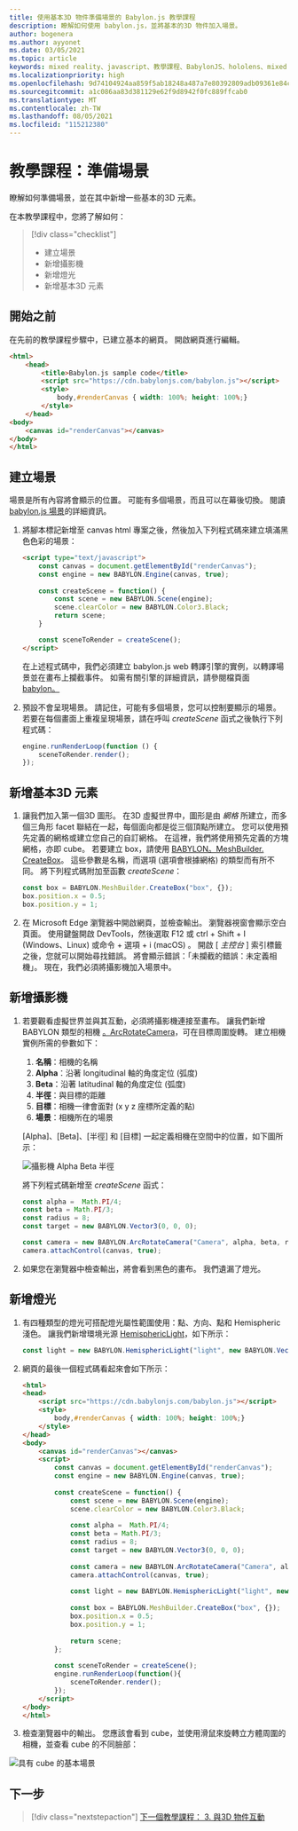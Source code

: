 ```yaml
---
title: 使用基本3D 物件準備場景的 Babylon.js 教學課程
description: 瞭解如何使用 babylon.js，並將基本的3D 物件加入場景。
author: bogenera
ms.author: ayyonet
ms.date: 03/05/2021
ms.topic: article
keywords: mixed reality、javascript、教學課程、BabylonJS、hololens、mixed reality、UWP、Windows 10、WebXR、沉浸式網路
ms.localizationpriority: high
ms.openlocfilehash: 9d74104924aa859f5ab18248a487a7e80392809adb09361e84c5ad386f1321c4
ms.sourcegitcommit: a1c086aa83d381129e62f9d8942f0fc889ffcab0
ms.translationtype: MT
ms.contentlocale: zh-TW
ms.lasthandoff: 08/05/2021
ms.locfileid: "115212380"
---
```

# <a name="tutorial-prepare-a-scene"></a>教學課程：準備場景

瞭解如何準備場景，並在其中新增一些基本的3D 元素。

在本教學課程中，您將了解如何：

> [!div class="checklist"]
> * 建立場景
> * 新增攝影機
> * 新增燈光
> * 新增基本3D 元素

## <a name="before-you-begin"></a>開始之前

在先前的教學課程步驟中，已建立基本的網頁。 開啟網頁進行編輯。

```html
<html>
    <head>
        <title>Babylon.js sample code</title>
        <script src="https://cdn.babylonjs.com/babylon.js"></script>
        <style>
            body,#renderCanvas { width: 100%; height: 100%;}
        </style>
    </head>
<body>
    <canvas id="renderCanvas"></canvas>
</body>
</html>
```

## <a name="create-a-scene"></a>建立場景

場景是所有內容將會顯示的位置。 可能有多個場景，而且可以在幕後切換。 閱讀 [babylon.js 場景](https://doc.babylonjs.com/divingDeeper/scene)的詳細資訊。

1. 將腳本標記新增至 canvas html 專案之後，然後加入下列程式碼來建立填滿黑色色彩的場景：

    ```html
    <script type="text/javascript">
        const canvas = document.getElementById("renderCanvas");
        const engine = new BABYLON.Engine(canvas, true);
        
        const createScene = function() {
            const scene = new BABYLON.Scene(engine);
            scene.clearColor = new BABYLON.Color3.Black;
            return scene;
        }

        const sceneToRender = createScene();
    </script>
    ```

    在上述程式碼中，我們必須建立 babylon.js web 轉譯引擎的實例，以轉譯場景並在畫布上攔截事件。 如需有關引擎的詳細資訊，請參閱檔頁面 [babylon。](https://doc.babylonjs.com/typedoc/classes/babylon.engine)

1. 預設不會呈現場景。 請記住，可能有多個場景，您可以控制要顯示的場景。 若要在每個畫面上重複呈現場景，請在呼叫 *createScene* 函式之後執行下列程式碼：

    ```javascript
    engine.runRenderLoop(function () {
        sceneToRender.render();
    });
    ```

## <a name="add-basic-3d-element"></a>新增基本3D 元素

1. 讓我們加入第一個3D 圖形。 在3D 虛擬世界中，圖形是由 *網格* 所建立，而多個三角形 facet 聯結在一起，每個面向都是從三個頂點所建立。 您可以使用預先定義的網格或建立您自己的自訂網格。 在這裡，我們將使用預先定義的方塊網格，亦即 cube。 若要建立 box，請使用 [BABYLON。MeshBuilder. CreateBox](https://doc.babylonjs.com/divingDeeper/mesh/creation/set/box)。 這些參數是名稱，而選項 (選項會根據網格) 的類型而有所不同。 將下列程式碼附加至函數 *createScene*：

    ```javascript
    const box = BABYLON.MeshBuilder.CreateBox("box", {});
    box.position.x = 0.5;
    box.position.y = 1;
    ```

1. 在 Microsoft Edge 瀏覽器中開啟網頁，並檢查輸出。 瀏覽器視窗會顯示空白頁面。 使用鍵盤開啟 DevTools，然後選取 F12 或 ctrl + Shift + I (Windows、Linux) 或命令 + 選項 + i (macOS) 。 開啟 [ *主控台* ] 索引標籤之後，您就可以開始尋找錯誤。 將會顯示錯誤：「未攔截的錯誤：未定義相機」。 現在，我們必須將攝影機加入場景中。

## <a name="add-a-camera"></a>新增攝影機

1. 若要觀看虛擬世界並與其互動，必須將攝影機連接至畫布。 讓我們新增 BABYLON 類型的相機 [。ArcRotateCamera](https://doc.babylonjs.com/divingDeeper/cameras/camera_introduction#arc-rotate-camera)，可在目標周圍旋轉。 建立相機實例所需的參數如下：
    1. **名稱**：相機的名稱
    1. **Alpha**：沿著 longitudinal 軸的角度定位 (弧度) 
    1. **Beta**：沿著 latitudinal 軸的角度定位 (弧度) 
    1. **半徑**：與目標的距離
    1. **目標**：相機一律會面對 (x y z 座標所定義的點) 
    1. **場景**：相機所在的場景

    [Alpha]、[Beta]、[半徑] 和 [目標] 一起定義相機在空間中的位置，如下圖所示：

    ![攝影機 Alpha Beta 半徑](../images/camera-alpha-beta-radius.jpg)

    將下列程式碼新增至 *createScene* 函式：

    ```javascript
    const alpha =  Math.PI/4;
    const beta = Math.PI/3;
    const radius = 8;
    const target = new BABYLON.Vector3(0, 0, 0);
    
    const camera = new BABYLON.ArcRotateCamera("Camera", alpha, beta, radius, target, scene);
    camera.attachControl(canvas, true);
    ```

1. 如果您在瀏覽器中檢查輸出，將會看到黑色的畫布。 我們遺漏了燈光。

## <a name="add-light"></a>新增燈光

1. 有四種類型的燈光可搭配燈光屬性範圍使用：點、方向、點和 Hemispheric 淺色。 讓我們新增環境光源 [HemisphericLight](https://doc.babylonjs.com/typedoc/classes/babylon.hemisphericlight)，如下所示：

    ```javascript
    const light = new BABYLON.HemisphericLight("light", new BABYLON.Vector3(1, 1, 0));
    ```

1. 網頁的最後一個程式碼看起來會如下所示：

    ```html
    <html>
    <head>
        <script src="https://cdn.babylonjs.com/babylon.js"></script>
        <style>
            body,#renderCanvas { width: 100%; height: 100%;}
        </style>
    </head>
    <body>
        <canvas id="renderCanvas"></canvas>
        <script>
            const canvas = document.getElementById("renderCanvas");
            const engine = new BABYLON.Engine(canvas, true);
            
            const createScene = function() {
                const scene = new BABYLON.Scene(engine);
                scene.clearColor = new BABYLON.Color3.Black;
                
                const alpha =  Math.PI/4;
                const beta = Math.PI/3;
                const radius = 8;
                const target = new BABYLON.Vector3(0, 0, 0);
                
                const camera = new BABYLON.ArcRotateCamera("Camera", alpha, beta, radius, target, scene);
                camera.attachControl(canvas, true);
                
                const light = new BABYLON.HemisphericLight("light", new BABYLON.Vector3(1, 1, 0));
                
                const box = BABYLON.MeshBuilder.CreateBox("box", {});
                box.position.x = 0.5;
                box.position.y = 1;
                
                return scene;
            };
            
            const sceneToRender = createScene();
            engine.runRenderLoop(function(){
                sceneToRender.render();
            });
        </script>
    </body>
    </html>
    ```

1. 檢查瀏覽器中的輸出。 您應該會看到 cube，並使用滑鼠來旋轉立方體周圍的相機，並查看 cube 的不同臉部：

![具有 cube 的基本場景](../images/hello-world-basic-scene.png)

## <a name="next-steps"></a>下一步

> [!div class="nextstepaction"]
> [下一個教學課程： 3. 與3D 物件互動](interact-03.md)
